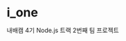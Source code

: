 # i_one
내배캠 4기 Node.js 트랙 2번째 팀 프로젝트
<!DOCTYPE html>
<html>

<head>
    <meta charset="utf-8">
    <title>뉴스피드</title>
</head>

<body>
    <style>
          * { box-sizing: border-box; margin: 0; padding: 0; }
        .header {
            background-color: #5d9f;
            color: #fff;
            border-bottom: 1px solid #2c3863;
            height: 45px;
        }
        .bar1 {
            position: absolute;
            left: 0px;
        }
        .search {
            position: absolute;
            left: 300px;
            right: 300px;
        }
        .searchbar {
            border: 1px solid #2c3863;
            width: 100%;
            border-radius: 5px;
            padding: 6px;
            margin-top: 7px;
        }


        .btn1 {
            position: absolute;
            right: 0px;
        }
        .container {
            background-color: #d7d8dc;

        }
        .tab{
        border-top: 1px solid #cccccc;
        background-color: #fafafa;
        height: 50px;
        text-align: center;
        position:fixed;
        bottom: 0;
        left: 0;
        right: 0;
        }
        .tab1 {
            float: left;
            width: 25%;
        }
        .tab2 {
            float: left;
            width: 25%;
        }
        .tab3 {
            float: left;
            width: 25%;
        }
        .tab4 {
            float: left;
            width: 25%;
        }.feed {
            border-top: 1px solid #c0c0c0;
            border-bottom: 1px solid #c0c0c0;
            margin: 7px 0;
            padding: 12px;
        }
        .date {
            color: #999;
            margin-bottom: 10px;
        }
        .title {
            font-weight: 600;
        }
        .content {
            margin-top: 5px;
        }
        .accessory {
            border-top: 1px solid #eee;
            padding-top:10px;
            margin-top:10px;
            color: #999;
            font-size: 14px;
        }

    </style>
    <div class="header">
        <div class="bar1">상단바</div>
        <div class="search">
            <input type="text" class="searchbar" placeholder="Search">
        </div>
        <div class="btn1">새글작성</div>
    </div>
    <div class="container">
        <div class="feed">
            <a class="title">글 제목</a>
            <h5 class="name">이름</h5>
            <h5 class="date">날짜</h5>
            <p class="content">글 내용</p>
            <div class="accessory"> Like  Comments</div>
            </div>

    </div>
<div class="tab">
        <div class="tab1">1</div>
        <div class="tab2">2</div>
        <div class="tab3">3</div>
        <div class="tab4">4</div>
    </div>
    </body>

</html>
